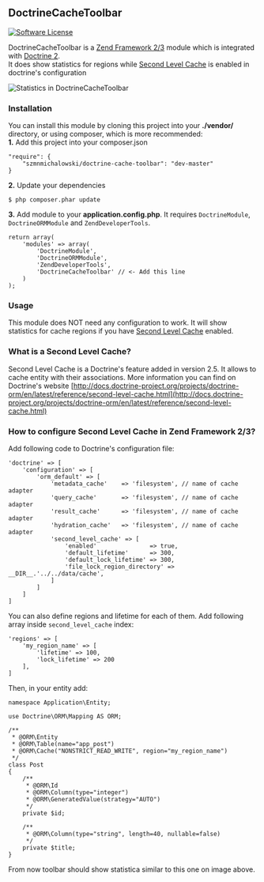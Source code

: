 ## DoctrineCacheToolbar

[![Software License](https://img.shields.io/badge/license-MIT-brightgreen.svg?style=flat-square)](LICENSE)

DoctrineCacheToolbar is a [Zend Framework 2/3](http://framework.zend.com/) module which is integrated with [Doctrine 2](http://www.doctrine-project.org/).<br/>
It does show statistics for regions while [Second Level Cache](http://docs.doctrine-project.org/projects/doctrine-orm/en/latest/reference/second-level-cache.html) is enabled in doctrine's configuration    

![Statistics in DoctrineCacheToolbar](http://i.imgur.com/Vu5trCG.png)

### Installation

You can install this module by cloning this project into your **./vendor/** directory, or using composer, which is more recommended:<br/>
**1.**
Add this project into your composer.json
```
"require": {
    "szmnmichalowski/doctrine-cache-toolbar": "dev-master"
}
```
**2.**
Update your dependencies
```
$ php composer.phar update
```

**3.**
Add module to your **application.config.php**. It requires `DoctrineModule`, `DoctrineORMModule` and `ZendDeveloperTools`.
```
return array(
    'modules' => array(
        'DoctrineModule',
        'DoctrineORMModule',
        'ZendDeveloperTools',
        'DoctrineCacheToolbar' // <- Add this line
    )
);
```

### Usage

This module does NOT need any configuration to work. It will show statistics for cache regions if you have [Second Level Cache](http://docs.doctrine-project.org/projects/doctrine-orm/en/latest/reference/second-level-cache.html) enabled.

### What is a Second Level Cache?
Second Level Cache is a Doctrine's feature added in version 2.5. It allows to cache entity with their associations. More information you can find on Doctrine's website [http://docs.doctrine-project.org/projects/doctrine-orm/en/latest/reference/second-level-cache.html](http://docs.doctrine-project.org/projects/doctrine-orm/en/latest/reference/second-level-cache.html)

### How to configure Second Level Cache in Zend Framework 2/3?

Add following code to Doctrine's configuration file:

    'doctrine' => [
        'configuration' => [
            'orm_default' => [
                'metadata_cache'    => 'filesystem', // name of cache adapter
                'query_cache'       => 'filesystem', // name of cache adapter
                'result_cache'      => 'filesystem', // name of cache adapter
                'hydration_cache'   => 'filesystem', // name of cache adapter
                'second_level_cache' => [
                    'enabled'               => true,
                    'default_lifetime'      => 300,
                    'default_lock_lifetime' => 300,
                    'file_lock_region_directory' => __DIR__.'../../data/cache',
                ]
            ]
        ]
    ]
    
You can also define regions and lifetime for each of them. Add following array inside `second_level_cache` index:

    'regions' => [
        'my_region_name' => [
            'lifetime' => 100,
            'lock_lifetime' => 200
        ],
    ]
    
Then, in your entity add:

    namespace Application\Entity;
        
    use Doctrine\ORM\Mapping AS ORM;
        
    /**
     * @ORM\Entity
     * @ORM\Table(name="app_post")
     * @ORM\Cache("NONSTRICT_READ_WRITE", region="my_region_name")
     */
    class Post
    {
        /**
         * @ORM\Id
         * @ORM\Column(type="integer")
         * @ORM\GeneratedValue(strategy="AUTO")
         */
        private $id;
            
        /**
         * @ORM\Column(type="string", length=40, nullable=false)
         */
        private $title;
    }
    
From now toolbar should show statistica similar to this one on image above.
